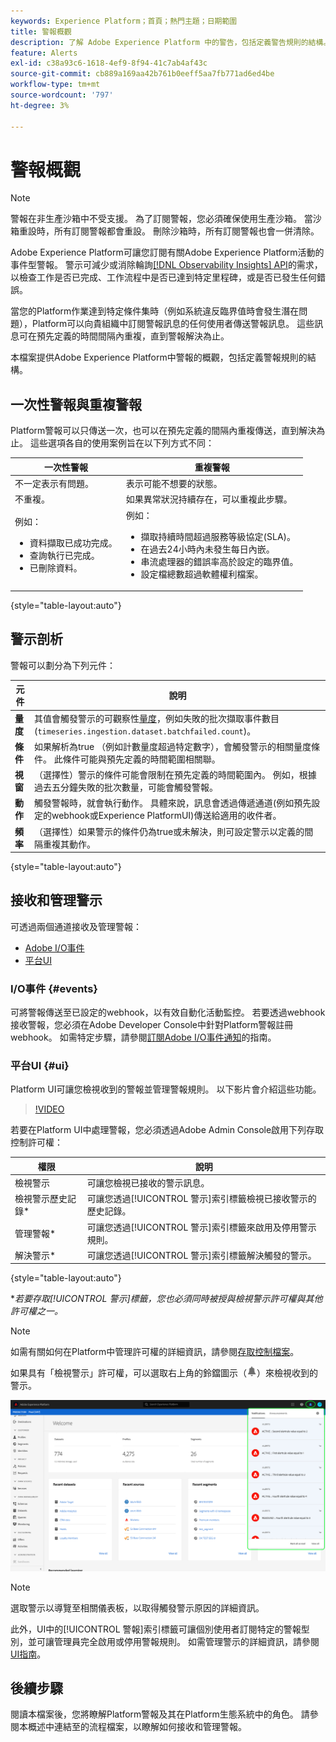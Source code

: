 ```yaml
---
keywords: Experience Platform；首頁；熱門主題；日期範圍
title: 警報概觀
description: 了解 Adobe Experience Platform 中的警告，包括定義警告規則的結構。
feature: Alerts
exl-id: c38a93c6-1618-4ef9-8f94-41c7ab4af43c
source-git-commit: cb889a169aa42b761b0eeff5aa7fb771ad6ed4be
workflow-type: tm+mt
source-wordcount: '797'
ht-degree: 3%

---
```


# 警報概觀

>[!NOTE]
>
>警報在非生產沙箱中不受支援。 為了訂閱警報，您必須確保使用生產沙箱。 當沙箱重設時，所有訂閱警報都會重設。 刪除沙箱時，所有訂閱警報也會一併清除。

Adobe Experience Platform可讓您訂閱有關Adobe Experience Platform活動的事件型警報。 警示可減少或消除輪詢[[!DNL Observability Insights] API](../api/overview.md)的需求，以檢查工作是否已完成、工作流程中是否已達到特定里程碑，或是否已發生任何錯誤。

當您的Platform作業達到特定條件集時（例如系統違反臨界值時會發生潛在問題），Platform可以向貴組織中訂閱警報訊息的任何使用者傳送警報訊息。 這些訊息可在預先定義的時間間隔內重複，直到警報解決為止。

本檔案提供Adobe Experience Platform中警報的概觀，包括定義警報規則的結構。

## 一次性警報與重複警報

Platform警報可以只傳送一次，也可以在預先定義的間隔內重複傳送，直到解決為止。 這些選項各自的使用案例旨在以下列方式不同：

| 一次性警報 | 重複警報 |
| --- | --- |
| 不一定表示有問題。 | 表示可能不想要的狀態。 |
| 不重複。 | 如果異常狀況持續存在，可以重複此步驟。 |
| 例如：<ul><li>資料擷取已成功完成。</li><li>查詢執行已完成。</li><li>已刪除資料。</li></ul> | 例如：<ul><li>擷取持續時間超過服務等級協定(SLA)。</li><li>在過去24小時內未發生每日內嵌。</li><li>串流處理器的錯誤率高於設定的臨界值。</li><li>設定檔總數超過軟體權利檔案。</li></ul> |

{style="table-layout:auto"}

## 警示剖析

警報可以劃分為下列元件：

| 元件 | 說明 |
| --- | --- |
| **量度** | 其值會觸發警示的可觀察性[量度](../api/metrics.md#available-metrics)，例如失敗的批次擷取事件數目(`timeseries.ingestion.dataset.batchfailed.count`)。 |
| **條件** | 如果解析為true （例如計數量度超過特定數字），會觸發警示的相關量度條件。 此條件可能與預先定義的時間範圍相關聯。 |
| **視窗** | （選擇性）警示的條件可能會限制在預先定義的時間範圍內。 例如，根據過去五分鐘失敗的批次數量，可能會觸發警報。 |
| **動作** | 觸發警報時，就會執行動作。 具體來說，訊息會透過傳遞通道(例如預先設定的webhook或Experience PlatformUI)傳送給適用的收件者。 |
| **頻率** | （選擇性）如果警示的條件仍為true或未解決，則可設定警示以定義的間隔重複其動作。 |

{style="table-layout:auto"}

## 接收和管理警示

可透過兩個通道接收及管理警報：

* [Adobe I/O事件](#events)
* [平台UI](#ui)

### I/O事件 {#events}

可將警報傳送至已設定的webhook，以有效自動化活動監控。 若要透過webhook接收警報，您必須在Adobe Developer Console中針對Platform警報註冊webhook。 如需特定步驟，請參閱[訂閱Adobe I/O事件通知](./subscribe.md)的指南。

### 平台UI {#ui}

Platform UI可讓您檢視收到的警報並管理警報規則。 以下影片會介紹這些功能。

>[!VIDEO](https://video.tv.adobe.com/v/336218?quality=12&learn=on)

若要在Platform UI中處理警報，您必須透過Adobe Admin Console啟用下列存取控制許可權：

| 權限 | 說明 |
| --- | --- |
| 檢視警示 | 可讓您檢視已接收的警示訊息。 |
| 檢視警示歷史記錄* | 可讓您透過[!UICONTROL 警示]索引標籤檢視已接收警示的歷史記錄。 |
| 管理警報* | 可讓您透過[!UICONTROL 警示]索引標籤來啟用及停用警示規則。 |
| 解決警示* | 可讓您透過[!UICONTROL 警示]索引標籤解決觸發的警示。 |

{style="table-layout:auto"}

**若要存取[!UICONTROL 警示]標籤，您也必須同時被授與檢視警示許可權與其他許可權之一。*

>[!NOTE]
>
>如需有關如何在Platform中管理許可權的詳細資訊，請參閱[存取控制檔案](../../access-control/ui/overview.md)。

如果具有「檢視警示」許可權，可以選取右上角的鈴鐺圖示（![鈴鐺圖示](../images/alerts/overview/icon.png)）來檢視收到的警示。

![](../images/alerts/overview/ui.png)

>[!NOTE]
>
> 選取警示以導覽至相關儀表板，以取得觸發警示原因的詳細資訊。

此外，UI中的[!UICONTROL 警報]索引標籤可讓個別使用者訂閱特定的警報型別，並可讓管理員完全啟用或停用警報規則。 如需管理警示的詳細資訊，請參閱[UI指南](./ui.md)。

## 後續步驟

閱讀本檔案後，您將瞭解Platform警報及其在Platform生態系統中的角色。 請參閱本概述中連結至的流程檔案，以瞭解如何接收和管理警報。
